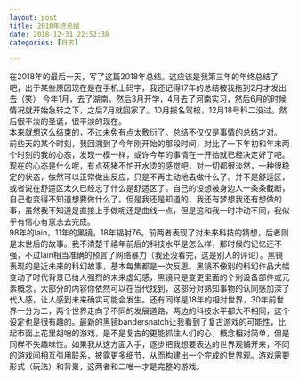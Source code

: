 ```yaml
---
layout: post
title: 2018年终总结
date: 2018-12-31 22:52:38
categories: [日志]

---
```

在2018年的最后一天，写了这篇2018年总结。这应该是我第三年的年终总结了吧，出于某些原因现在是在手机上码字，我还记得17年的总结被我拖到2月才发出去（笑）
今年1月，去了湖南。然后3月开学，4月去了河南实习，然后6月的时候情况就开始急转之下，之后7月就回家了。10月报名驾校，12月18号科二没过。然后很平淡的圣诞，很平淡的现在。  
本来就想这么结束的，不过未免有点太敷衍了。总结不仅仅是事情的总结才对。  
前些天的某个时刻，我回溯到了今年刚开始的那段时间，对比了一下年初和年末两个时刻的我的心态，发现一模一样，或许今年的事情在一开始就已经决定好了吧。现在的心态是什么呢，有点死猪不怕开水烫的感觉吧，对一切都很淡然，一种很稳定的状态，依然可以正常做出反应，只是不再主动地去做什么了。并不是舒适区，或者说在舒适区太久已经忘了什么是舒适区了。自己的设想被身边人一条条截断，自己也变得不知道想要做什么了。但是我还是知道的，我还有梦想我还有想做的事，虽然我不知道是直接上手做呢还是曲线一点，但是这和我一时冲动不同，我似乎有信心有意志去完成。  
98年的lain，11年的黑镜，18年辐射76。前两者表现了对未来科技的猜想，后者则是末世后的故事。我不清楚千禧年前后的科技水平是怎么样，那时候的记忆还不强，不过lain相当准确的预言了网络暴力（我还没看完，这是别人的评论）。黑镜表现的是近未来的科幻故事，基本每集都是一次反思。黑镜不像别的科幻作品大幅变动了时代背景已给人强烈的未来虚幻感，黑镜只是变更里面的个别设备部件或元素概念，大部分的内容你依然可以在当代找到，这部分对熟知事物的认同感加深了代入感，让人感到未来确实可能会发生。还有同样是18年的相对世界，30年前世界一分为二，两个世界走向了不同的发展道路，两边的科技水平都大不相同，这个设定也是很有趣的。最新的黑镜bandersnatch让我看到了复古游戏的可能性，比起市面上花里胡哨的游戏，是不是复古的更能抓住人们的心，概念相对简单，但是同样不失趣味性。如果我从这方面入手，逐步把我想要表达的世界观铺开来，不同的游戏间相互引用联系，披露更多细节，从而构建出一个完成的世界观。游戏需要形式（玩法）和背景，这两者和二唯一才是完整的游戏。
